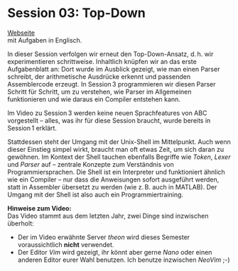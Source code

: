 # Session 03: Top-Down

[Webseite](https://www.mathematik.uni-ulm.de/numerik/hpc/ss25/hpc0/session03/page01.html#session03)  
mit Aufgaben in Englisch.

In dieser Session verfolgen wir erneut den Top-Down-Ansatz, d. h. wir
experimentieren schrittweise. Inhaltlich knüpfen wir an das erste Aufgabenblatt
an: Dort wurde im Ausblick gezeigt, wie man einen Parser schreibt, der
arithmetische Ausdrücke erkennt und passenden Assemblercode erzeugt. In
Session 3 programmieren wir diesen Parser Schritt für Schritt, um zu verstehen,
wie Parser im Allgemeinen funktionieren und wie daraus ein Compiler entstehen
kann.

Im Video zu Session 3 werden keine neuen Sprachfeatures von ABC vorgestellt –
alles, was ihr für diese Session braucht, wurde bereits in Session 1 erklärt.

Stattdessen steht der Umgang mit der Unix-Shell im Mittelpunkt. Auch wenn
dieser Einstieg simpel wirkt, braucht man oft etwas Zeit, um sich daran zu
gewöhnen. Im Kontext der Shell tauchen ebenfalls Begriffe wie *Token*, *Lexer*
und *Parser* auf – zentrale Konzepte zum Verständnis von Programmiersprachen.
Die Shell ist ein Interpreter und funktioniert ähnlich wie ein Compiler – nur
dass die Anweisungen sofort ausgeführt werden, statt in Assembler übersetzt zu
werden (wie z. B. auch in MATLAB). Der Umgang mit der Shell ist also auch ein
Programmiertraining.

**Hinweise zum Video:**  
Das Video stammt aus dem letzten Jahr, zwei Dinge sind inzwischen überholt:
- Der im Video erwähnte Server *theon* wird dieses Semester voraussichtlich
  **nicht** verwendet.
- Der Editor *Vim* wird gezeigt, ihr könnt aber gerne *Nano* oder einen anderen
  Editor eurer Wahl benutzen. Ich benutze inzwischen *NeoVim* ;-)


